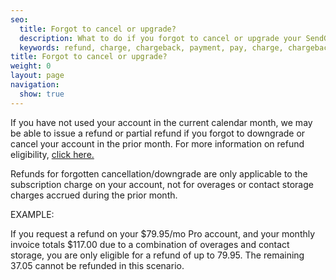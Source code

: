 ```yaml
---
seo:
  title: Forgot to cancel or upgrade?
  description: What to do if you forgot to cancel or upgrade your SendGrid account.
  keywords: refund, charge, chargeback, payment, pay, charge, chargeback, forgot, cancel, upgrade, accidentally
title: Forgot to cancel or upgrade?
weight: 0
layout: page
navigation:
  show: true
---
```

If you have not used your account in the current calendar month, we may be able to issue a refund or partial refund if you forgot to downgrade or cancel your account in the prior month. For more information on refund eligibility, [click here.]({{root_url}}Classroom/Basics/Billing/i_would_like_to_request_a_refund.html) 

Refunds for forgotten cancellation/downgrade are only applicable to the subscription charge on your account, not for overages or contact storage charges accrued during the prior month. 

EXAMPLE:

If you request a refund on your $79.95/mo Pro account, and your monthly invoice totals $117.00 due to a combination of overages and contact storage, you are only eligible for a refund of up to 79.95. The remaining 37.05 cannot be refunded in this scenario.
